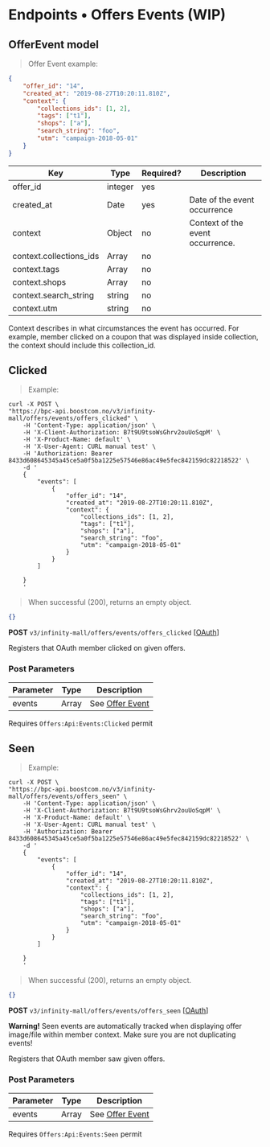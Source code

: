# <a name="v3-offers-events"></a>  Endpoints &bull; Offers Events (WIP)

## <a name="v3-offer-event-model"></a> OfferEvent model

> Offer Event example:

```json
{
    "offer_id": "14",
    "created_at": "2019-08-27T10:20:11.810Z",
    "context": {
        "collections_ids": [1, 2],
        "tags": ["t1"],
        "shops": ["a"],
        "search_string": "foo",
        "utm": "campaign-2018-05-01"
    }
}
```

Key | Type | Required? | Description
--------- | --------- | -------- | ---------
offer_id | integer | yes |  
created_at | Date| yes | Date of the event occurrence 
context | Object| no | Context of the event occurrence.   
context.collections_ids | Array<ID> | no |  
context.tags | Array<string> | no |  
context.shops | Array<string> | no |
context.search_string | string | no |
context.utm | string | no |

Context describes in what circumstances the event has occurred. 
For example, member clicked on a coupon that was displayed inside collection, the context should include this collection_id. 

## <a name="v3-offers-clicked"></a> Clicked

> Example:

```shell
curl -X POST \
"https://bpc-api.boostcom.no/v3/infinity-mall/offers/events/offers_clicked" \
    -H 'Content-Type: application/json' \
    -H 'X-Client-Authorization: B7t9U9tsoWsGhrv2ouUoSqpM' \
    -H 'X-Product-Name: default' \
    -H 'X-User-Agent: CURL manual test' \
    -H 'Authorization: Bearer 8433d608645345a45ce5a0f5ba1225e57546e86ac49e5fec842159dc82218522' \
    -d '
    {
        "events": [
            {
                "offer_id": "14",
                "created_at": "2019-08-27T10:20:11.810Z",
                "context": {
                    "collections_ids": [1, 2],
                    "tags": ["t1"],
                    "shops": ["a"],
                    "search_string": "foo",
                    "utm": "campaign-2018-05-01"
                }
            }
        ]
    
    }
    '
```

> When successful (200), returns an empty object.

```json
{}
```

**POST** `v3/infinity-mall/offers/events/offers_clicked` [[OAuth](#v3-oauth2)]

Registers that OAuth member clicked on given offers.

### Post Parameters

Parameter | Type | Description
--------- | --------- | ------
events | Array<OfferEvent> | See [Offer Event](#v3-offer-event-model)

<aside class="notice">
Requires <code>Offers:Api:Events:Clicked</code> permit
</aside>

## <a name="v3-offers-seen"></a> Seen

> Example:

```shell
curl -X POST \
"https://bpc-api.boostcom.no/v3/infinity-mall/offers/events/offers_seen" \
    -H 'Content-Type: application/json' \
    -H 'X-Client-Authorization: B7t9U9tsoWsGhrv2ouUoSqpM' \
    -H 'X-Product-Name: default' \
    -H 'X-User-Agent: CURL manual test' \
    -H 'Authorization: Bearer 8433d608645345a45ce5a0f5ba1225e57546e86ac49e5fec842159dc82218522' \
    -d '
    {
        "events": [
            {
                "offer_id": "14",
                "created_at": "2019-08-27T10:20:11.810Z",
                "context": {
                    "collections_ids": [1, 2],
                    "tags": ["t1"],
                    "shops": ["a"],
                    "search_string": "foo",
                    "utm": "campaign-2018-05-01"
                }
            }
        ]
    
    }
    '
```

> When successful (200), returns an empty object.

```json
{}
```

**POST** `v3/infinity-mall/offers/events/offers_seen` [[OAuth](#v3-oauth2)]

**Warning!** Seen events are automatically tracked when displaying offer image/file within member context. Make sure you are not duplicating events!

Registers that OAuth member saw given offers.

### Post Parameters

Parameter | Type | Description
--------- | --------- | ------
events | Array <OfferEvent> | See [Offer Event](#v3-offer-event-model)

<aside class="notice">
Requires <code>Offers:Api:Events:Seen</code> permit
</aside>
